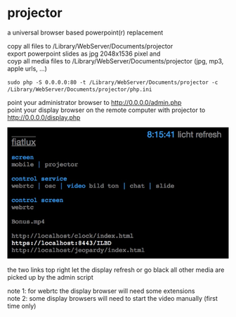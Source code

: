 # projector
a universal browser based powerpoint(r) replacement  

copy all files to /Library/WebServer/Documents/projector  
export powerpoint slides as jpg 2048x1536 pixel and  
coyp all media files to /Library/WebServer/Documents/projector
(jpg, mp3, apple urls, ...)

```
sudo php -S 0.0.0.0:80 -t /Library/WebServer/Documents/projector -c /Library/WebServer/Documents/projector/php.ini
```

point your administrator browser to http://0.0.0.0/admin.php  
point your display browser on the remote computer with projector to http://0.0.0.0/display.php  

![screenshot](screenshot.jpg "admin")

the two links top right let the display refresh or go black 
all other media are picked up by the admin script

note 1: for webrtc the display browser will need some extensions  
note 2: some display browsers will need to start the video manually (first time only)
